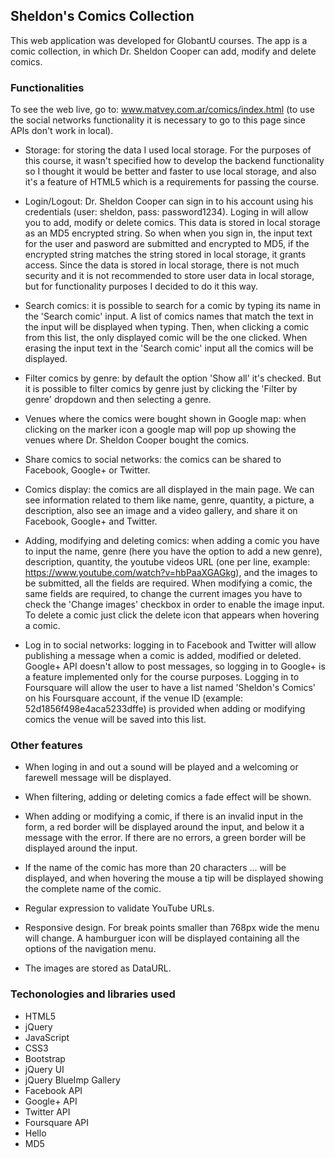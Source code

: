 ## Sheldon's Comics Collection

This web application was developed for GlobantU courses. The app is a comic collection, in which Dr. Sheldon Cooper can add, modify and delete comics.

### Functionalities

To see the web live, go to: www.matvey.com.ar/comics/index.html (to use the social networks functionality it is necessary to go to this page since APIs don't work in local).

- Storage: for storing the data I used local storage. For the purposes of this course, it wasn't specified how to develop the backend functionality so I thought it would be better and faster to use local storage, and also it's a feature of HTML5 which is a requirements for passing the course.

- Login/Logout: Dr. Sheldon Cooper can sign in to his account using his credentials (user: sheldon, pass: password1234). Loging in will allow you to add, modify or delete comics. This data is stored in local storage as an MD5 encrypted string. So when when you sign in, the input text for the user and pasword are submitted and encrypted to MD5, if the encrypted string matches the string stored in local storage, it grants access. Since the data is stored in local storage, there is not much security and it is not recommended to store user data in local storage, but for functionality purposes I decided to do it this way.

- Search comics: it is possible to search for a comic by typing its name in the 'Search comic' input. A list of comics names that match the text in the input will be displayed when typing. Then, when clicking a comic from this list, the only displayed comic will be the one clicked. When erasing the input text in the 'Search comic' input all the comics will be displayed.

- Filter comics by genre: by default the option 'Show all' it's checked. But it is possible to filter comics by genre just by clicking the 'Filter by genre' dropdown and then selecting a genre.

- Venues where the comics were bought shown in Google map: when clicking on the marker icon a google map will pop up showing the venues where Dr. Sheldon Cooper bought the comics.

- Share comics to social networks: the comics can be shared to Facebook, Google+ or Twitter.

- Comics display: the comics are all displayed in the main page. We can see information related to them like name, genre, quantity, a picture, a description, also see an image and a video gallery, and share it on Facebook, Google+ and Twitter.

- Adding, modifying and deleting comics: when adding a comic you have to input the name, genre (here you have the option to add a new genre), description, quantity, the youtube videos URL (one per line, example: https://www.youtube.com/watch?v=hbPaaXGAGkg), and the images to be submitted, all the fields are required. When modifying a comic, the same fields are required, to change the current images you have to check the 'Change images' checkbox in order to enable the image input. To delete a comic just click the delete icon that appears when hovering a comic.

- Log in to social networks: logging in to Facebook and Twitter will allow publishing a message when a comic is added, modified or deleted. Google+ API doesn't allow to post messages, so logging in to Google+ is a feature implemented only for the course purposes. Logging in to Foursquare will allow the user to have a list named 'Sheldon's Comics' on his Foursquare account, if the venue ID (example: 52d1856f498e4aca5233dffe) is provided when adding or modifying comics the venue will be saved into this list.

### Other features

- When loging in and out a sound will be played and a welcoming or farewell message will be displayed.

- When filtering, adding or deleting comics a fade effect will be shown.

- When adding or modifying a comic, if there is an invalid input in the form, a red border will be displayed around the input, and below it a message with the error. If there are no errors, a green border will be displayed around the input.

- If the name of the comic has more than 20 characters ... will be displayed, and when hovering the mouse a tip will be displayed showing the complete name of the comic.

- Regular expression to validate YouTube URLs.

- Responsive design. For break points smaller than 768px wide the menu will change. A hamburguer icon will be displayed containing all the options of the navigation menu.

- The images are stored as DataURL.

### Techonologies and libraries used

- HTML5
- jQuery
- JavaScript
- CSS3
- Bootstrap
- jQuery UI
- jQuery BlueImp Gallery
- Facebook API
- Google+ API
- Twitter API
- Foursquare API
- Hello
- MD5
